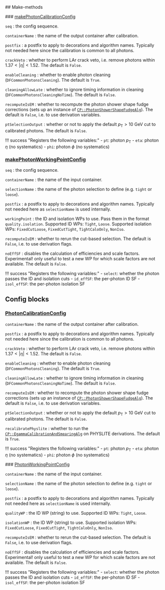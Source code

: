 ## Make-methods

### [makePhotonCalibrationConfig](https://acode-browser1.usatlas.bnl.gov/lxr/source/athena/PhysicsAnalysis/Algorithms/EgammaAnalysisAlgorithms/python/PhotonAnalysisConfig.py)

`seq`
:   the config sequence.

`containerName`
:   the name of the output container after calibration.

`postfix`
:   a postfix to apply to decorations and algorithm names. Typically not needed here since the calibration is common to all photons.

`crackVeto`
:   whether to perform LAr crack veto, i.e. remove photons within $1.37<\vert\eta\vert<1.52$. The default is `False`.

`enableCleaning`
:   whether to enable photon cleaning (`DFCommonPhotonsCleaning`). The default is `True`.

`cleaningAllowLate`
:   whether to ignore timing information in cleaning (`DFCommonPhotonsCleaningNoTime`). The default is `False`.

`recomputeIsEM`
:   whether to recompute the photon shower shape fudge corrections (sets up an instance of [`CP::PhotonShowerShapeFudgeAlg`](https://acode-browser1.usatlas.bnl.gov/lxr/source/athena/PhysicsAnalysis/Algorithms/EgammaAnalysisAlgorithms/Root/PhotonShowerShapeFudgeAlg.cxx)). The default is `False`, i.e. to use derivation variables.

`ptSelectionOutput`
:  whether or not to apply the default $p_\mathrm{T} > 10$ GeV cut to calibrated photons. The default is `False`.

!!! success "Registers the following variables:"
    - `pt`: photon $p_\mathrm{T}$
    - `eta`: photon $\eta$ (no systematics)
    - `phi`: photon $\phi$ (no systematics)


### [makePhotonWorkingPointConfig](https://acode-browser1.usatlas.bnl.gov/lxr/source/athena/PhysicsAnalysis/Algorithms/EgammaAnalysisAlgorithms/python/PhotonAnalysisConfig.py)

`seq`
:   the config sequence.

`containerName`
:   the name of the input container.

`selectionName`
:   the name of the photon selection to define (e.g. `tight` or `loose`).

`postfix`
:   a postfix to apply to decorations and algorithm names. Typically not needed here as `selectionName` is used internally.

`workingPoint`
:   the ID and isolation WPs to use. Pass them in the format `quality.isolation`. Supported ID WPs: `Tight`, `Loose`. Supported isolation WPs: `FixedCutLoose`, `FixedCutTight`, `TightCaloOnly`, `NonIso`.

`recomputeIsEM`
:   whether to rerun the cut-based selection. The default is `False`, i.e. to use derivation flags.

`noEffSF`
:   disables the calculation of efficiencies and scale factors. Experimental! only useful to test a new WP for which scale factors are not available. The default is `False`.

!!! success "Registers the following variables:"
    - `select`: whether the photon passes the ID and isolation cuts
    - `id_effSF`: the per-photon ID SF
    - `isol_effSF`: the per-photon isolation SF

## Config blocks

### [PhotonCalibrationConfig](https://acode-browser1.usatlas.bnl.gov/lxr/source/athena/PhysicsAnalysis/Algorithms/EgammaAnalysisAlgorithms/python/PhotonAnalysisConfig.py)

`containerName`
:   the name of the output container after calibration.

`postfix`
:   a postfix to apply to decorations and algorithm names. Typically not needed here since the calibration is common to all photons.

`crackVeto`
:   whether to perform LAr crack veto, i.e. remove photons within $1.37<\vert\eta\vert<1.52$. The default is `False`.

`enableCleaning`
:   whether to enable photon cleaning (`DFCommonPhotonsCleaning`). The default is `True`.

`cleaningAllowLate`
:   whether to ignore timing information in cleaning (`DFCommonPhotonsCleaningNoTime`). The default is `False`.

`recomputeIsEM`
:   whether to recompute the photon shower shape fudge corrections (sets up an instance of [`CP::PhotonShowerShapeFudgeAlg`](https://acode-browser1.usatlas.bnl.gov/lxr/source/athena/PhysicsAnalysis/Algorithms/EgammaAnalysisAlgorithms/Root/PhotonShowerShapeFudgeAlg.cxx)). The default is `False`, i.e. to use derivation variables.

`ptSelectionOutput`
:  whether or not to apply the default $p_\mathrm{T} > 10$ GeV cut to calibrated photons. The default is `False`.

`recalibratePhyslite`
:   whether to run the [`CP::EgammaCalibrationAndSmearingAlg`](https://acode-browser1.usatlas.bnl.gov/lxr/source/athena/PhysicsAnalysis/Algorithms/EgammaAnalysisAlgorithms/Root/EgammaCalibrationAndSmearingAlg.cxx) on PHYSLITE derivations. The default is `True`.

!!! success "Registers the following variables:"
    - `pt`: photon $p_\mathrm{T}$
    - `eta`: photon $\eta$ (no systematics)
    - `phi`: photon $\phi$ (no systematics)

### [PhotonWorkingPointConfig](https://acode-browser1.usatlas.bnl.gov/lxr/source/athena/PhysicsAnalysis/Algorithms/EgammaAnalysisAlgorithms/python/PhotonAnalysisConfig.py)

`containerName`
:   the name of the input container.

`selectionName`
:   the name of the photon selection to define (e.g. `tight` or `loose`).

`postfix`
:   a postfix to apply to decorations and algorithm names. Typically not needed here as `selectionName` is used internally.

`qualityWP`
:   the ID WP (string) to use. Supported ID WPs: `Tight`, `Loose`.

`isolationWP`
:   the ID WP (string) to use. Supported isolation WPs: `FixedCutLoose`, `FixedCutTight`, `TightCaloOnly`, `NonIso`.

`recomputeIsEM`
:   whether to rerun the cut-based selection. The default is `False`, i.e. to use derivation flags.

`noEffSF`
:   disables the calculation of efficiencies and scale factors. Experimental! only useful to test a new WP for which scale factors are not available. The default is `False`.

!!! success "Registers the following variables:"
    - `select`: whether the photon passes the ID and isolation cuts
    - `id_effSF`: the per-photon ID SF
    - `isol_effSF`: the per-photon isolation SF